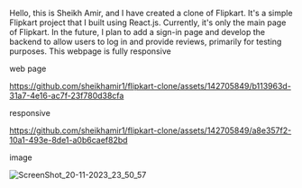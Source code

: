 Hello, this is Sheikh Amir, and I have created a clone of Flipkart. It's a simple Flipkart project that I built using React.js. Currently, it's only the main page of Flipkart. In the future, I plan to add a sign-in page and develop the backend to allow users to log in and provide reviews, primarily for testing purposes.
This webpage is fully responsive

web page 



https://github.com/sheikhamir1/flipkart-clone/assets/142705849/b113963d-31a7-4e16-ac7f-23f780d38cfa


responsive



https://github.com/sheikhamir1/flipkart-clone/assets/142705849/a8e357f2-10a1-493e-8de1-a0b6caef82bd


image 

![ScreenShot_20-11-2023_23_50_57](https://github.com/sheikhamir1/flipkart-clone/assets/142705849/8b953dae-6feb-495c-8aac-b255b690b052)



